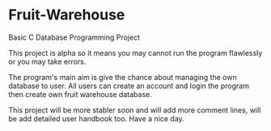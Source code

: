 # Fruit-Warehouse
Basic C Database Programming Project

This project is alpha so it means you may cannot run the program flawlessly or you may take errors. 

The program's main aim is give the chance about managing the own database to user. All users can create an account and login the program then create own fruit warehouse database.

This project will be more stabler soon and will add more comment lines, will be add detailed user handbook too. 
Have a nice day.
